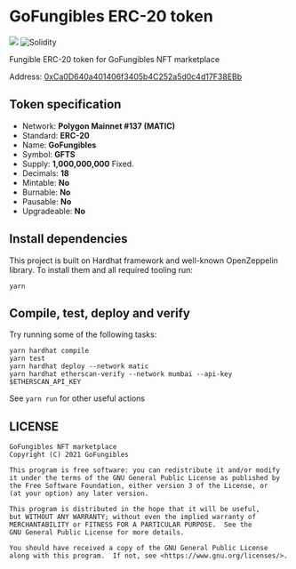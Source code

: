 # GoFungibles ERC-20 token

[![](https://img.shields.io/badge/build%20with-openzeppelin-blue.svg?style=flat-square)](https://docs.openzeppelin.com/contracts/4.x/)
![Solidity](https://img.shields.io/badge/solidity-v0.8.11-green)

Fungible ERC-20 token for GoFungibles NFT marketplace

Address: [0xCa0D640a401406f3405b4C252a5d0c4d17F38EBb](https://polygonscan.com/token/0xCa0D640a401406f3405b4C252a5d0c4d17F38EBb)


## Token specification

* Network: **Polygon Mainnet #137 (MATIC)**
* Standard: **ERC-20**
* Name: **GoFungibles**
* Symbol: **GFTS**
* Supply: **1,000,000,000** Fixed.
* Decimals: **18**
* Mintable: **No**
* Burnable: **No**
* Pausable: **No**
* Upgradeable: **No**

## Install dependencies

This project is built on Hardhat framework and well-known OpenZeppelin library.
To install them and all required tooling run:

```shell
yarn
```

## Compile, test, deploy and verify

Try running some of the following tasks:

```shell
yarn hardhat compile
yarn test
yarn hardhat deploy --network matic
yarn hardhat etherscan-verify --network mumbai --api-key $ETHERSCAN_API_KEY
```

See `yarn run` for other useful actions

## LICENSE

```
GoFungibles NFT marketplace
Copyright (C) 2021 GoFungibles

This program is free software: you can redistribute it and/or modify
it under the terms of the GNU General Public License as published by
the Free Software Foundation, either version 3 of the License, or
(at your option) any later version.

This program is distributed in the hope that it will be useful,
but WITHOUT ANY WARRANTY; without even the implied warranty of
MERCHANTABILITY or FITNESS FOR A PARTICULAR PURPOSE.  See the
GNU General Public License for more details.

You should have received a copy of the GNU General Public License
along with this program.  If not, see <https://www.gnu.org/licenses/>.
```
